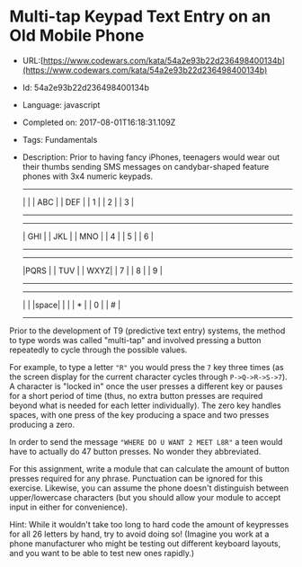 # Multi-tap Keypad Text Entry on an Old Mobile Phone

 - URL:[https://www.codewars.com/kata/54a2e93b22d236498400134b](https://www.codewars.com/kata/54a2e93b22d236498400134b)
 - Id: 54a2e93b22d236498400134b
 - Language: javascript
 - Completed on: 2017-08-01T16:18:31.109Z
 - Tags: Fundamentals
 - Description:
Prior to having fancy iPhones, teenagers would wear out their thumbs sending SMS
messages on candybar-shaped feature phones with 3x4 numeric keypads.

    ------- ------- -------
    |     | | ABC | | DEF |
    |  1  | |  2  | |  3  |
    ------- ------- -------
    ------- ------- -------
    | GHI | | JKL | | MNO |
    |  4  | |  5  | |  6  |
    ------- ------- -------
    ------- ------- -------
    |PQRS | | TUV | | WXYZ|
    |  7  | |  8  | |  9  |
    ------- ------- -------
    ------- ------- -------
    |     | |space| |     |
    |  *  | |  0  | |  #  |
    ------- ------- -------

Prior to the development of T9 (predictive text entry) systems, the method to
type words was called "multi-tap" and involved pressing a button repeatedly to
cycle through the possible values.

For example, to type a letter `"R"` you would press the `7` key three times (as
the screen display for the current character cycles through `P->Q->R->S->7`).  A
character is "locked in" once the user presses a different key or pauses for a
short period of time (thus, no extra button presses are required beyond what is
needed for each letter individually). The zero key handles spaces, with one press of the key producing a space and two presses producing a zero.

In order to send the message `"WHERE DO U WANT 2 MEET L8R"` a teen would have to
actually do 47 button presses.  No wonder they abbreviated.

For this assignment, write a module that can calculate the amount of button
presses required for any phrase. Punctuation can be ignored for this exercise. Likewise, you can assume the phone doesn't distinguish between upper/lowercase characters (but you should allow your module to accept input in either for convenience).

Hint: While it wouldn't take too long to hard code the amount of keypresses for
all 26 letters by hand, try to avoid doing so! (Imagine you work at a phone
manufacturer who might be testing out different keyboard layouts, and you want
to be able to test new ones rapidly.)

